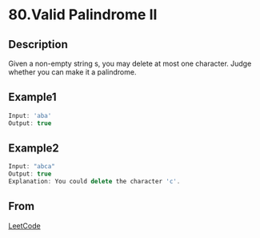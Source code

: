 # 80.Valid Palindrome II

## Description

Given a non-empty string s, you may delete at most one character. Judge whether you can make it a palindrome.

## Example1

```javascript
Input: 'aba'
Output: true
```

## Example2

```javascript
Input: "abca"
Output: true
Explanation: You could delete the character 'c'.
```

## From

[LeetCode](https://leetcode.com/problems/valid-palindrome-ii)
